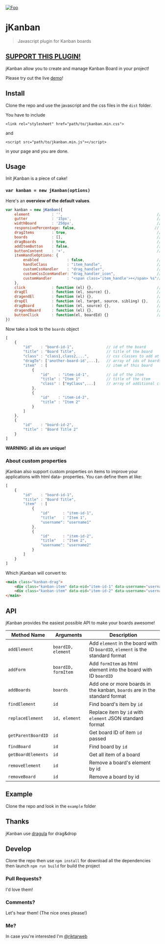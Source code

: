 [![Foo](https://xscode.com/assets/promo-banner.svg)](https://xscode.com/riktar/jkanban)

# jKanban

> Javascript plugin for Kanban boards

## [SUPPORT THIS PLUGIN!](https://donorbox.org/jkanban)

jKanban allow you to create and manage Kanban Board in your project!

Please try out the live [demo][1]!

[1]: http://www.riccardotartaglia.it/jkanban/

## Install
Clone the repo and use the javascript and the css files in the `dist` folder.

You have to include

`<link rel="stylesheet" href="path/to/jkanban.min.css">`

and

`<script src="path/to/jkanban.min.js"></script>`

in your page and you are done.

## Usage
Init jKanban is a piece of cake!
### `var kanban = new jKanban(options)`

Here's an **overview of the default values**.
```js
var kanban = new jKanban({
    element          : '',                                           // selector of the kanban container
    gutter           : '15px',                                       // gutter of the board
    widthBoard       : '250px',                                      // width of the board
    responsivePercentage: false,                                    // if it is true I use percentage in the width of the boards and it is not necessary gutter and widthBoard
    dragItems        : true,                                         // if false, all items are not draggable
    boards           : [],                                           // json of boards
    dragBoards       : true,                                         // the boards are draggable, if false only item can be dragged
    addItemButton    : false,                                        // add a button to board for easy item creation
    buttonContent    : '+',                                          // text or html content of the board button
    itemHandleOptions: {
        enabled             : false,                                 // if board item handle is enabled or not
        handleClass         : "item_handle",                         // css class for your custom item handle
        customCssHandler    : "drag_handler",                        // when customHandler is undefined, jKanban will use this property to set main handler class
        customCssIconHandler: "drag_handler_icon",                   // when customHandler is undefined, jKanban will use this property to set main icon handler class. If you want, you can use font icon libraries here
        customHandler       : "<span class='item_handle'>+</span> %s"// your entirely customized handler. Use %s to position item title
    },
    click            : function (el) {},                             // callback when any board's item are clicked
    dragEl           : function (el, source) {},                     // callback when any board's item are dragged
    dragendEl        : function (el) {},                             // callback when any board's item stop drag
    dropEl           : function (el, target, source, sibling) {},    // callback when any board's item drop in a board
    dragBoard        : function (el, source) {},                     // callback when any board stop drag
    dragendBoard     : function (el) {},                             // callback when any board stop drag
    buttonClick      : function(el, boardId) {}                      // callback when the board's button is clicked
})
```

Now take a look to the `boards` object
```js
[
    {
        "id"    : "board-id-1",               // id of the board
        "title" : "Board Title",              // title of the board
        "class" : "class1,class2,...",        // css classes to add at the title
        "dragTo": ['another-board-id',...],   // array of ids of boards where items can be dropped (default: [])
        "item"  : [                           // item of this board
            {
                "id"    : "item-id-1",        // id of the item
                "title" : "Item 1"            // title of the item
                "class" : ["myClass",...]     // array of additional classes
            },
            {
                "id"    : "item-id-2",
                "title" : "Item 2"
            }
        ]
    },
    {
        "id"    : "board-id-2",
        "title" : "Board Title 2"
    }
]
```
 **WARNING: all ids are unique!**

### About custom properties
jKanban also support custom properties on items to improve your applications with html data- properties. You can define them at like:
```js
[
    {
        "id"    : "board-id-1",
        "title" : "Board Title",
        "item"  : [
            {
                "id"      : "item-id-1",
                "title"   : "Item 1",
                "username": "username1"
            },
            {
                "id"      : "item-id-2",
                "title"   : "Item 2",
                "username": "username2"
            }
        ]
    }
]
```
Which jKanban will convert to:
```html
<main class="kanban-drag">
    <div class="kanban-item" data-eid="item-id-1" data-username="username1">Item 1</div>
    <div class="kanban-item" data-eid="item-id-2" data-username="username2">Item 2</div>
</main>
```

## API
jKanban provides the easiest possible API to make your boards awesome!

Method Name           | Arguments                        | Description
----------------------|----------------------------------|------------------------------------------------------------------------------------------------------------------------------
`addElement`          | `boardID, element`               | Add `element` in the board with ID `boardID`, `element` is the standard format
`addForm`             | `boardID, formItem`              | Add `formItem` as html element into the board with ID `boardID`
`addBoards`           | `boards`                         | Add one or more boards in the kanban, `boards` are in the standard format
`findElement`         | `id`                             | Find board's item by `id`
`replaceElement`      | `id, element`                    | Replace item by `id` with `element` JSON standard format
`getParentBoardID`    | `id`                             | Get board ID of item `id` passed
`findBoard`           | `id`                             | Find board by `id`
`getBoardElements`    | `id`                             | Get all item of a board
`removeElement`       | `id`                             | Remove a board's element by id
`removeBoard`         | `id`                             | Remove a board by id

## Example
Clone the repo and look in the `example` folder

## Thanks
jKanban use [dragula](https://github.com/bevacqua/dragula) for drag&drop

## Develop
Clone the repo then use `npm install` for download all the dependencies then launch `npm run build` for build the project

### Pull Requests?
I'd love them!

### Comments?
Let's hear them! (The nice ones please!)

### Me?
In case you're interested I'm [@riktarweb](http://twitter.com/riktarweb)


